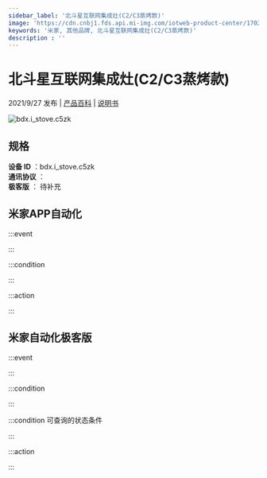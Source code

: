 ```yaml
---
sidebar_label: '北斗星互联网集成灶(C2/C3蒸烤款)'
image: 'https://cdn.cnbj1.fds.api.mi-img.com/iotweb-product-center/17027044e946c9c40ebc16d449a26781_C5蒸烤正视图168px.png?GalaxyAccessKeyId=AKVGLQWBOVIRQ3XLEW&Expires=9223372036854775807&Signature=DrJP5DFga21Z8jfSYn9ayaJSEEs='
keywords: '米家, 其他品牌, 北斗星互联网集成灶(C2/C3蒸烤款)'
description : ''
---
```

# 北斗星互联网集成灶(C2/C3蒸烤款)

2021/9/27 发布 | [产品百科](https://home.mi.com/webapp/content/baike/product/index.html?model=bdx.i_stove.c5zk/) | [说明书](https://home.mi.com/views/introduction.html?model=bdx.i_stove.c5zk&region=cn)

![bdx.i_stove.c5zk](https://cdn.cnbj1.fds.api.mi-img.com/iotweb-product-center/17027044e946c9c40ebc16d449a26781_C5蒸烤正视图168px.png?GalaxyAccessKeyId=AKVGLQWBOVIRQ3XLEW&Expires=9223372036854775807&Signature=DrJP5DFga21Z8jfSYn9ayaJSEEs=)

## 规格  
> 
**设备 ID** ：bdx.i_stove.c5zk  
**通讯协议** ：  
**极客版**  ： 待补充 


## 米家APP自动化  

:::event  

:::

:::condition  

:::

:::action   

:::

## 米家自动化极客版  

:::event  

:::

:::condition  

:::

:::condition 可查询的状态条件  

:::

:::action  

:::

        
